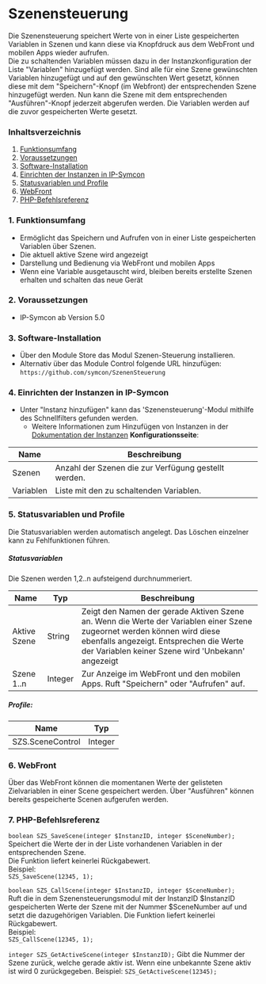 # Szenensteuerung
Die Szenensteuerung speichert Werte von in einer Liste gespeicherten Variablen in Szenen und kann diese via Knopfdruck aus dem WebFront und mobilen Apps wieder aufrufen.  
Die zu schaltenden Variablen müssen dazu in der Instanzkonfiguration der Liste "Variablen" hinzugefügt werden.
Sind alle für eine Szene gewünschten Variablen hinzugefügt und auf den gewünschten Wert gesetzt, können diese mit dem "Speichern"-Knopf (im Webfront) der entsprechenden Szene hinzugefügt werden.
Nun kann die Szene mit dem entsprechenden "Ausführen"-Knopf jederzeit abgerufen werden. Die Variablen werden auf die zuvor gespeicherten Werte gesetzt.

### Inhaltsverzeichnis

1. [Funktionsumfang](#1-funktionsumfang)
2. [Voraussetzungen](#2-voraussetzungen)
3. [Software-Installation](#3-software-installation)
4. [Einrichten der Instanzen in IP-Symcon](#4-einrichten-der-instanzen-in-ip-symcon)
5. [Statusvariablen und Profile](#5-statusvariablen-und-profile)
6. [WebFront](#6-webfront)
7. [PHP-Befehlsreferenz](#7-php-befehlsreferenz)

### 1. Funktionsumfang

* Ermöglicht das Speichern und Aufrufen von in einer Liste gespeicherten Variablen über Szenen.
* Die aktuell aktive Szene wird angezeigt
* Darstellung und Bedienung via WebFront und mobilen Apps
* Wenn eine Variable ausgetauscht wird, bleiben bereits erstellte Szenen erhalten und schalten das neue Gerät

### 2. Voraussetzungen

- IP-Symcon ab Version 5.0

### 3. Software-Installation

* Über den Module Store das Modul Szenen-Steuerung installieren.
* Alternativ über das Module Control folgende URL hinzufügen:
`https://github.com/symcon/SzenenSteuerung`

### 4. Einrichten der Instanzen in IP-Symcon

- Unter "Instanz hinzufügen" kann das 'Szenensteuerung'-Modul mithilfe des Schnellfilters gefunden werden.
    - Weitere Informationen zum Hinzufügen von Instanzen in der [Dokumentation der Instanzen](https://www.symcon.de/service/dokumentation/konzepte/instanzen/#Instanz_hinzufügen)
__Konfigurationsseite__:

Name      | Beschreibung
--------- | ---------------------------------
Szenen    | Anzahl der Szenen die zur Verfügung gestellt werden.
Variablen | Liste mit den zu schaltenden Variablen.

### 5. Statusvariablen und Profile

Die Statusvariablen werden automatisch angelegt. Das Löschen einzelner kann zu Fehlfunktionen führen.

##### Statusvariablen
Die Szenen werden 1,2..n aufsteigend durchnummeriert.

Name         | Typ       | Beschreibung
------------ | --------- | ----------------
Aktive Szene | String    | Zeigt den Namen der gerade Aktiven Szene an. Wenn die Werte der Variablen einer Szene zugeornet werden können wird diese ebenfalls angezeigt. Entsprechen die Werte der Variablen keiner Szene wird 'Unbekann' angezeigt
Szene 1..n   | Integer   | Zur Anzeige im WebFront und den mobilen Apps. Ruft "Speichern" oder "Aufrufen" auf.


##### Profile:

Name             | Typ
---------------- | ------- 
SZS.SceneControl | Integer


### 6. WebFront

Über das WebFront können die momentanen Werte der gelisteten Zielvariablen in einer Scene gespeichert werden.
Über "Ausführen" können bereits gespeicherte Scenen aufgerufen werden.

### 7. PHP-Befehlsreferenz

`boolean SZS_SaveScene(integer $InstanzID, integer $SceneNumber);`  
Speichert die Werte der in der Liste vorhandenen Variablen in der entsprechenden Szene.  
Die Funktion liefert keinerlei Rückgabewert.  
Beispiel:  
`SZS_SaveScene(12345, 1);`

`boolean SZS_CallScene(integer $InstanzID, integer $SceneNumber);`  
Ruft die in dem Szenensteuerungsmodul mit der InstanzID $InstanzID gespeicherten Werte der Szene mit der Nummer $SceneNumber auf und setzt die dazugehörigen Variablen.
Die Funktion liefert keinerlei Rückgabewert.  
Beispiel:  
`SZS_CallScene(12345, 1);`

`integer SZS_GetActiveScene(integer $InstanzID);`
Gibt die Nummer der Szene zurück, welche gerade aktiv ist. Wenn eine unbekannte Szene aktiv ist wird 0 zurückgegeben.
Beispiel:
`SZS_GetActiveScene(12345);`


